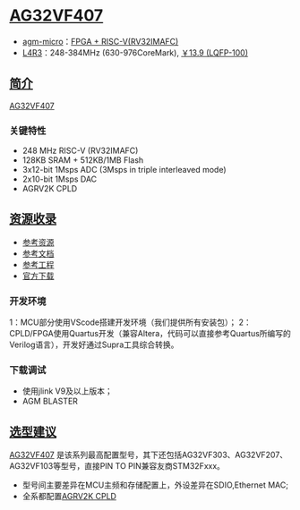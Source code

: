 ﻿# [AG32VF407](https://github.com/SoCXin/AG32VF407)

* [agm-micro](http://www.agm-micro.com/)：[FPGA + RISC-V(RV32IMAFC)](https://github.com/SoCXin/RISC-V)
* [L4R3](https://github.com/SoCXin/Level)：248-384MHz (630-976CoreMark), [￥13.9 (LQFP-100)](https://item.taobao.com/item.htm?id=673084361660&spm=a1z10.5-c-s.w4002-24461620535.13.1844525cXo4UWf)

## [简介](https://github.com/SoCXin/AG32VF407/wiki)

[AG32VF407](http://www.agm-micro.com/upload/userfiles/files/AG32%20MCU%20Reference%20Manual.pdf) 

### 关键特性

* 248 MHz RISC-V (RV32IMAFC)
* 128KB SRAM + 512KB/1MB Flash
* 3x12-bit 1Msps ADC (3Msps in triple interleaved mode)
* 2x10-bit 1Msps DAC
* AGRV2K CPLD


## [资源收录](https://github.com/SoCXin)

* [参考资源](src/)
* [参考文档](docs/)
* [参考工程](project/)
* [官方下载](http://www.tcx-micro.com/)

### 开发环境

1：MCU部分使用VScode搭建开发环境（我们提供所有安装包）；
2：CPLD/FPGA使用Quartus开发（兼容Altera，代码可以直接参考Quartus所编写的Verilog语言），开发好通过Supra工具综合转换。

### 下载调试

* 使用jlink V9及以上版本；
* AGM BLASTER

## [选型建议](https://github.com/SoCXin)

[AG32VF407](https://github.com/SoCXin/AG32VF407) 是该系列最高配置型号，其下还包括AG32VF303、AG32VF207、AG32VF103等型号，直接PIN TO PIN兼容友商STM32Fxxx。

* 型号间主要差异在MCU主频和存储配置上，外设差异在SDIO,Ethernet MAC;
* 全系都配置[AGRV2K CPLD](http://www.tcx-micro.com/doc_26934765_5589867_0_1.html)

